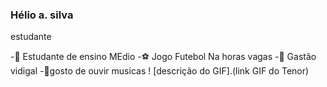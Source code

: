 ### Hélio a. silva
estudante

-📘 Estudante de ensino MEdio
-⚽ Jogo Futebol Na horas vagas
-🌆 Gastão vidigal
-🎼gosto de ouvir  musicas
! [descrição do GIF].(link GIF do Tenor) 
